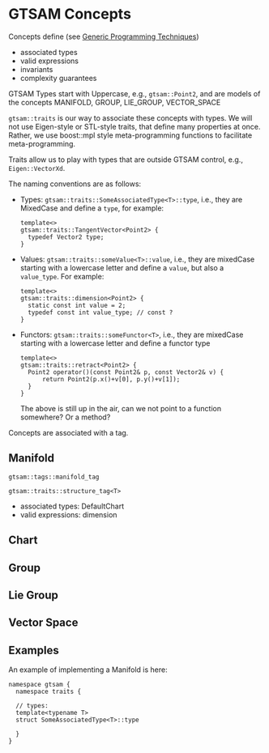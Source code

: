 GTSAM Concepts
==============

Concepts define (see [Generic Programming Techniques](http://www.boost.org/community/generic_programming.html))

* associated types
* valid expressions
* invariants
* complexity guarantees

GTSAM Types start with Uppercase, e.g., `gtsam::Point2`, and are models of the concepts MANIFOLD, GROUP, LIE_GROUP, VECTOR_SPACE

`gtsam::traits` is our way to associate these concepts with types. We will not use Eigen-style or STL-style traits, that define many properties at once. Rather, we use boost::mpl style meta-programming functions to facilitate meta-programming.

Traits allow us to play with types that are outside GTSAM control, e.g., `Eigen::VectorXd`.

The naming conventions are as follows:

* Types: `gtsam::traits::SomeAssociatedType<T>::type`, i.e., they are MixedCase and define a `type`, for example:
    
      template<>
      gtsam::traits::TangentVector<Point2> {
        typedef Vector2 type;
      }
    
* Values: `gtsam::traits::someValue<T>::value`, i.e., they are mixedCase starting with a lowercase letter and define a `value`, but also a `value_type`. For example:
    
      template<>
      gtsam::traits::dimension<Point2> {
        static const int value = 2;
        typedef const int value_type; // const ?
      }
    
* Functors: `gtsam::traits::someFunctor<T>`, i.e., they are mixedCase starting with a lowercase letter and define a functor type
    
      template<>
      gtsam::traits::retract<Point2> {
        Point2 operator()(const Point2& p, const Vector2& v) {
        	return Point2(p.x()+v[0], p.y()+v[1]);
        }
      }
    
  The above is still up in the air, can we not point to a function somewhere? Or a method?
  
Concepts are associated with a tag.

Manifold
--------

`gtsam::tags::manifold_tag`

`gtsam::traits::structure_tag<T>`

* associated types: DefaultChart
* valid expressions: dimension

Chart
-----


Group
-----

Lie Group
---------

Vector Space
------------

Examples
--------

An example of implementing a Manifold is here:


    namespace gtsam {
      namespace traits {
      
      // types:
      template<typename T>
      struct SomeAssociatedType<T>::type
      
      }
    }



